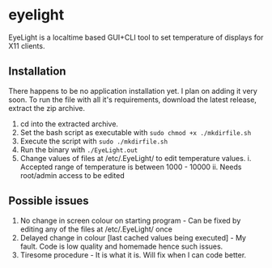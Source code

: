 # eyelight
EyeLight is a localtime based GUI+CLI tool to set temperature of displays for X11 clients.

## Installation
There happens to be no application installation yet. I plan on adding it very soon.
To run the file with all it's requirements, download the latest release, extract the zip archive.
1. cd into the extracted archive.
2. Set the bash script as executable with
```sudo chmod +x ./mkdirfile.sh```
3. Execute the script with
```sudo ./mkdirfile.sh ```
4. Run the binary with
```./EyeLight.out ```
5. Change values of files at /etc/.EyeLight/ to edit temperature values.
i. Accepted range of temperature is between 1000 - 10000
ii. Needs root/admin access to be edited
   
## Possible issues
1. No change in screen colour on starting program - Can be fixed by editing any of the files at /etc/.EyeLight/ once
2. Delayed change in colour [last cached values being executed] - My fault. Code is low quality and homemade hence such issues.
3. Tiresome procedure - It is what it is. Will fix when I can code better.
